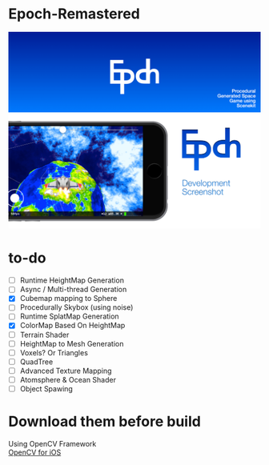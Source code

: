 # Epoch-Remastered
![BANNER](https://github.com/FinGameWorks/Epoch-Remastered/raw/master/README/Banner.jpg)
![BANNER2](https://github.com/FinGameWorks/Epoch-Remastered/raw/master/README/Banner2.jpg)

# to-do
* [ ] Runtime HeightMap Generation
* [ ] Async / Multi-thread Generation
* [x] Cubemap mapping to Sphere  
* [ ] Procedurally Skybox (using noise)
* [ ] Runtime SplatMap Generation
* [x] ColorMap Based On HeightMap
* [ ] Terrain Shader
* [ ] HeightMap to Mesh Generation
* [ ] Voxels? Or Triangles
* [ ] QuadTree
* [ ] Advanced Texture Mapping
* [ ] Atomsphere & Ocean Shader
* [ ] Object Spawing

# Download them before build
Using OpenCV Framework  
[OpenCV for iOS](http://sourceforge.net/projects/opencvlibrary/files/opencv-ios/3.1.0/opencv2.framework.zip/download)
